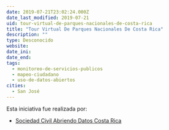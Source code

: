```yaml
---
date: 2019-07-21T23:02:24.000Z
date_last_modified: 2019-07-21
uid: tour-virtual-de-parques-nacionales-de-costa-rica
title: "Tour Virtual De Parques Nacionales De Costa Rica"
description: ""
type: Desconocido
website: 
date_ini: 
date_end: 
tags:
  - monitoreo-de-servicios-publicos
  - mapeo-ciudadano
  - uso-de-datos-abiertos
cities: 
  - San José
---
```


Esta iniciativa fue realizada por:

- [Sociedad Civil Abriendo Datos Costa Rica](/i/sociedad-civil-abriendo-datos-costa-rica.html)
